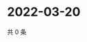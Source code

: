 # 2022-03-20

共 0 条

<!-- BEGIN WEIBO -->
<!-- 最后更新时间 Sun Mar 20 2022 02:16:58 GMT+0800 (China Standard Time) -->

<!-- END WEIBO -->
